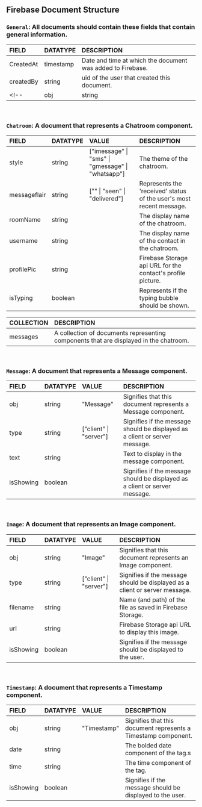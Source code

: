 ## Firebase Document Structure

### `General`: All documents should contain these fields that contain general information.

| FIELD | DATATYPE | DESCRIPTION |
| :--- | :---     | :---        |
| CreatedAt | timestamp | Date and time at which the document was added to Firebase.
| createdBy | string | uid of the user that created this document.
<!-- | obj | string | Signifies what type of component this document represents. -->


<br/>

### `Chatroom`: A document that represents a Chatroom component.
| FIELD | DATATYPE | VALUE | DESCRIPTION |
| :--- | :---   | :---  | :---        |
| style | string | ["imessage" \| "sms" \| "gmessage" \| "whatsapp"] | The theme of the chatroom.
| messageflair | string|  ["" \| "seen" \| "delivered"] | Represents the 'received' status of the user's most recent message.
| roomName | string | | The display name of the chatroom.
| username | string | | The display name of the contact in the chatroom.
| profilePic | string | | Firebase Storage api URL for the contact's profile picture.
| isTyping | boolean | | Represents if the typing bubble should be shown.

| COLLECTION  | DESCRIPTION
| :---  | :---
| messages | A collection of documents representing components that are displayed in the chatroom.


<br/>

### `Message`: A document that represents a Message component.
| FIELD | DATATYPE | VALUE | DESCRIPTION |
| :--- | :---   | :---  | :---        |
| obj  | string | "Message" | Signifies that this document represents a Message component.
| type  | string | ["client" \| "server"] | Signifies if the message should be displayed as a client or server message.
| text  | string |  | Text to display in the message component.
| isShowing  | boolean |  | Signifies if the message should be displayed as a client or server message.


<br/>

### `Image`: A document that represents an Image component.
| FIELD | DATATYPE | VALUE | DESCRIPTION |
| :--- | :---   | :---  | :---        |
| obj  | string | "Image" | Signifies that this document represents an Image component.
| type  | string | ["client" \| "server"] | Signifies if the message should be displayed as a client or server message.
| filename  | string |  | Name (and path) of the file as saved in Firebase Storage.
| url  | string |  | Firebase Storage api URL to display this image.
| isShowing  | boolean |  | Signifies if the message should be displayed to the user.


<br/>

### `Timestamp`: A document that represents a Timestamp component.
| FIELD | DATATYPE | VALUE | DESCRIPTION |
| :--- | :---   | :---  | :---        |
| obj  | string | "Timestamp" | Signifies that this document represents a Timestamp component.
| date  | string |  | The bolded date component of the tag.s
| time  | string |  | The time component of the tag.
| isShowing  | boolean |  | Signifies if the message should be displayed to the user.
